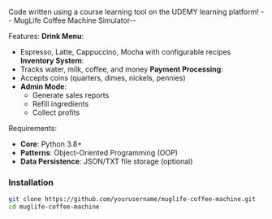 Code written using a course learning tool on the UDEMY learning platform!
-- MugLife Coffee Machine Simulator--

Features:
**Drink Menu**: 
  - Espresso, Latte, Cappuccino, Mocha with configurable recipes
**Inventory System**: 
  - Tracks water, milk, coffee, and money
**Payment Processing**: 
  - Accepts coins (quarters, dimes, nickels, pennies)
- **Admin Mode**: 
  - Generate sales reports
  - Refill ingredients
  - Collect profits
 
Requirements:
- **Core**: Python 3.8+
- **Patterns**: Object-Oriented Programming (OOP)
- **Data Persistence**: JSON/TXT file storage (optional)

### Installation
```bash
git clone https://github.com/yourusername/muglife-coffee-machine.git
cd muglife-coffee-machine
